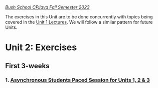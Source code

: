 [_Bush School CPJava Fall Semester 2023_](https://chandrunarayan.github.io/cpjava/)

The exercises in this Unit are to be done concurrently with topics being covered in the [Unit 1 Lectures](lectures). We will follow a similar pattern for future Units.

# Unit 2: Exercises

## First 3-weeks

### 1. [Asynchronous Students Paced Session for Units 1, 2 & 3](https://app.peardeck.com/student/tixodenzx)